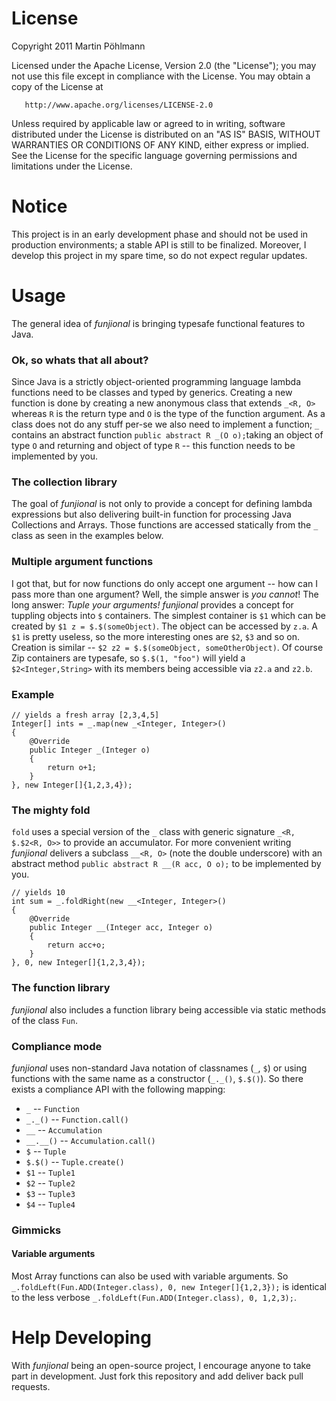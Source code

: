 License
=======

   Copyright 2011 Martin Pöhlmann

   Licensed under the Apache License, Version 2.0 (the "License");
   you may not use this file except in compliance with the License.
   You may obtain a copy of the License at

       http://www.apache.org/licenses/LICENSE-2.0

   Unless required by applicable law or agreed to in writing, software
   distributed under the License is distributed on an "AS IS" BASIS,
   WITHOUT WARRANTIES OR CONDITIONS OF ANY KIND, either express or implied.
   See the License for the specific language governing permissions and
   limitations under the License.

Notice
======

This project is in an early development phase and should not be used in production environments; a stable API is still to be finalized.
Moreover, I develop this project in my spare time, so do not expect regular updates.

Usage
=====

The general idea of *funjional* is bringing typesafe functional features to Java.

### Ok, so whats that all about?

Since Java is a strictly object-oriented programming language lambda functions need to be classes and typed by generics.
Creating a new function is done by creating a new anonymous class that extends `_<R, O>` whereas `R` is the return type and `O` is the type of the function argument. As a class does not do any stuff per-se we also need to implement a function; `_` contains an abstract function `public abstract R _(O o);`taking an object of type `O` and returning and object of type `R` -- this function needs to be implemented by you.

### The collection library

The goal of *funjional* is not only to provide a concept for defining lambda expressions but also delivering built-in function for processing Java Collections and Arrays. Those functions are accessed statically from the `_` class as seen in the examples below.

### Multiple argument functions

I got that, but for now functions do only accept one argument -- how can I pass more than one argument?
Well, the simple answer is *you cannot*!
The long answer: *Tuple your arguments!*
*funjional* provides a concept for tuppling objects into `$` containers. The simplest container is `$1` which can be created by `$1 z = $.$(someObject)`. The object can be accessed by `z.a`. A `$1` is pretty useless, so the more interesting ones are `$2`, `$3` and so on. Creation is similar -- `$2 z2 = $.$(someObject, someOtherObject)`. Of course Zip containers are typesafe, so `$.$(1, "foo")` will yield a `$2<Integer,String>` with its members being accessible via `z2.a` and `z2.b`.

### Example

	// yields a fresh array [2,3,4,5]
	Integer[] ints = _.map(new _<Integer, Integer>() 
	{
		@Override
		public Integer _(Integer o) 
		{
			return o+1;
		}
	}, new Integer[]{1,2,3,4});


### The mighty fold

`fold` uses a special version of the `_` class with generic signature `_<R, $.$2<R, O>>` to provide an accumulator. For more convenient writing *funjional* delivers a subclass `__<R, O>` (note the double underscore) with an abstract method `public abstract R __(R acc, O o);` to be implemented by you.

	// yields 10
	int sum = _.foldRight(new __<Integer, Integer>()
	{
		@Override
		public Integer __(Integer acc, Integer o)
		{
			return acc+o;
		}
	}, 0, new Integer[]{1,2,3,4});

### The function library

*funjional* also includes a function library being accessible via static methods of the class `Fun`.

### Compliance mode

*funjional* uses non-standard Java notation of classnames (`_`, `$`) or using functions with the same name as a constructor (`_._()`, `$.$()`).
So there exists a compliance API with the following mapping:

 * `_` -- `Function`
 * `_._()` -- `Function.call()`
 * `__` -- `Accumulation`
 * `__.__()` -- `Accumulation.call()`
 * `$` -- `Tuple`
 * `$.$()` -- `Tuple.create()`
 * `$1` -- `Tuple1`
 * `$2` -- `Tuple2`
 * `$3` -- `Tuple3`
 * `$4` -- `Tuple4`

### Gimmicks

#### Variable arguments

Most Array functions can also be used with variable arguments. So `_.foldLeft(Fun.ADD(Integer.class), 0, new Integer[]{1,2,3});` is identical to the less verbose `_.foldLeft(Fun.ADD(Integer.class), 0, 1,2,3);`.

Help Developing
===============

With *funjional* being an open-source project, I encourage anyone to take part in development. Just fork this repository and add deliver back pull requests.
